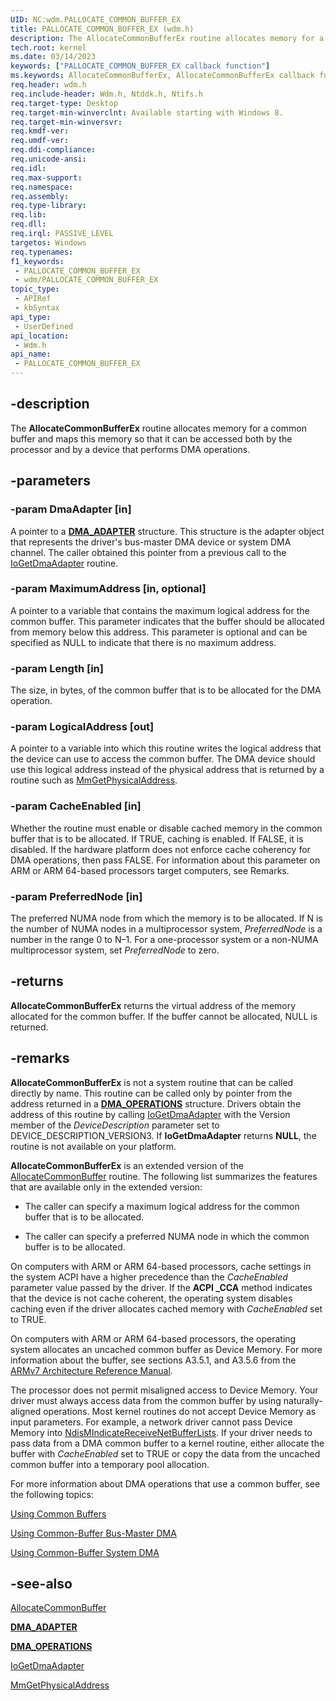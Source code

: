 ```yaml
---
UID: NC:wdm.PALLOCATE_COMMON_BUFFER_EX
title: PALLOCATE_COMMON_BUFFER_EX (wdm.h)
description: The AllocateCommonBufferEx routine allocates memory for a common buffer and maps this memory so that it can be accessed both by the processor and by a device that performs DMA operations.
tech.root: kernel
ms.date: 03/14/2023
keywords: ["PALLOCATE_COMMON_BUFFER_EX callback function"]
ms.keywords: AllocateCommonBufferEx, AllocateCommonBufferEx callback function [Kernel-Mode Driver Architecture], PALLOCATE_COMMON_BUFFER_EX, PALLOCATE_COMMON_BUFFER_EX callback, kernel.allocatecommonbufferex, wdm/AllocateCommonBufferEx
req.header: wdm.h
req.include-header: Wdm.h, Ntddk.h, Ntifs.h
req.target-type: Desktop
req.target-min-winverclnt: Available starting with Windows 8.
req.target-min-winversvr: 
req.kmdf-ver: 
req.umdf-ver: 
req.ddi-compliance: 
req.unicode-ansi: 
req.idl: 
req.max-support: 
req.namespace: 
req.assembly: 
req.type-library: 
req.lib: 
req.dll: 
req.irql: PASSIVE_LEVEL
targetos: Windows
req.typenames: 
f1_keywords:
 - PALLOCATE_COMMON_BUFFER_EX
 - wdm/PALLOCATE_COMMON_BUFFER_EX
topic_type:
 - APIRef
 - kbSyntax
api_type:
 - UserDefined
api_location:
 - Wdm.h
api_name:
 - PALLOCATE_COMMON_BUFFER_EX
---
```


## -description

The **AllocateCommonBufferEx** routine allocates memory for a common buffer and maps this memory so that it can be accessed both by the processor and by a device that performs DMA operations.

## -parameters

### -param DmaAdapter [in]

A pointer to a [**DMA_ADAPTER**](/windows-hardware/drivers/ddi/wdm/ns-wdm-_dma_adapter) structure. This structure is the adapter object that represents the driver's bus-master DMA device or system DMA channel. The caller obtained this pointer from a previous call to the [IoGetDmaAdapter](/windows-hardware/drivers/ddi/wdm/nf-wdm-iogetdmaadapter) routine.

### -param MaximumAddress [in, optional]

A pointer to a variable that contains the maximum logical address for the common buffer. This parameter indicates that the buffer should be allocated from memory below this address. This parameter is optional and can be specified as NULL to indicate that there is no maximum address.

### -param Length [in]

The size, in bytes, of the common buffer that is to be allocated for the DMA operation.

### -param LogicalAddress [out]

A pointer to a variable into which this routine writes the logical address that the device can use to access the common buffer. The DMA device should use this logical address instead of the physical address that is returned by a routine such as [MmGetPhysicalAddress](/windows-hardware/drivers/ddi/ntddk/nf-ntddk-mmgetphysicaladdress).

### -param CacheEnabled [in]

Whether the routine must enable or disable cached memory in the common buffer that is to be allocated. If TRUE, caching is enabled. If FALSE, it is disabled. If the hardware platform does not enforce cache coherency for DMA operations, then pass FALSE. For information about this parameter on ARM or ARM 64-based processors target computers, see Remarks.

### -param PreferredNode [in]

The preferred NUMA node from which the memory is to be allocated. If N is the number of NUMA nodes in a multiprocessor system, *PreferredNode* is a number in the range 0 to N–1. For a one-processor system or a non-NUMA multiprocessor system, set *PreferredNode* to zero.

## -returns

**AllocateCommonBufferEx** returns the virtual address of the memory allocated for the common buffer. If the buffer  cannot be allocated, NULL is returned.

## -remarks

**AllocateCommonBufferEx** is not a system routine that can be called directly by name. This routine can be called only by pointer from the address returned in a [**DMA_OPERATIONS**](/windows-hardware/drivers/ddi/wdm/ns-wdm-_dma_operations) structure. Drivers obtain the address of this routine by calling [IoGetDmaAdapter](/windows-hardware/drivers/ddi/wdm/nf-wdm-iogetdmaadapter) with the Version member of the *DeviceDescription* parameter set to DEVICE_DESCRIPTION_VERSION3. If **IoGetDmaAdapter** returns **NULL**, the routine is not available on your platform.

**AllocateCommonBufferEx** is an extended version of the [AllocateCommonBuffer](/windows-hardware/drivers/ddi/wdm/nc-wdm-pallocate_common_buffer) routine. The following list summarizes the features that are available only in the extended version:

- The caller can specify a maximum logical address for the common buffer that is to be allocated.

- The caller can specify a preferred NUMA node in which the common buffer is to be allocated.

On computers with ARM or ARM 64-based processors, cache settings in the system ACPI have a higher precedence than the *CacheEnabled* parameter value passed by the driver. If the **ACPI _CCA**  method indicates that the device is not cache coherent, the operating system disables caching even if the driver allocates cached memory with *CacheEnabled* set to TRUE.

On computers with ARM or ARM 64-based processors, the operating system allocates an uncached common buffer as Device Memory. For more information about the buffer, see sections A3.5.1, and A3.5.6 from the [ARMv7 Architecture Reference Manual](https://developer.arm.com/documentation).  

The processor does not permit misaligned access to Device Memory. Your driver must always access data from the common buffer by using naturally-aligned operations. Most kernel routines do not accept Device Memory as input parameters. For example, a network driver cannot pass Device Memory into [NdisMIndicateReceiveNetBufferLists](/windows-hardware/drivers/ddi/ndis/nf-ndis-ndismindicatereceivenetbufferlists). If your driver needs to pass data from a DMA common buffer to a kernel routine, either allocate the buffer with *CacheEnabled* set to TRUE or copy the data from the uncached common buffer into a temporary pool allocation.

For more information about DMA operations that use a common buffer, see the following topics:

[Using Common Buffers](/windows-hardware/drivers/wdf/using-common-buffers)

[Using Common-Buffer Bus-Master DMA](/windows-hardware/drivers/kernel/using-common-buffer-bus-master-dma)

[Using Common-Buffer System DMA](/windows-hardware/drivers/kernel/using-common-buffer-system-dma)

## -see-also

[AllocateCommonBuffer](/windows-hardware/drivers/ddi/wdm/nc-wdm-pallocate_common_buffer)

[**DMA_ADAPTER**](/windows-hardware/drivers/ddi/wdm/ns-wdm-_dma_adapter)

[**DMA_OPERATIONS**](/windows-hardware/drivers/ddi/wdm/ns-wdm-_dma_operations)

[IoGetDmaAdapter](/windows-hardware/drivers/ddi/wdm/nf-wdm-iogetdmaadapter)

[MmGetPhysicalAddress](/windows-hardware/drivers/ddi/ntddk/nf-ntddk-mmgetphysicaladdress)
